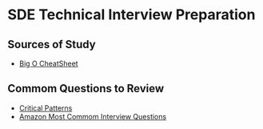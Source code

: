 # SDE Technical Interview Preparation

## Sources of Study
* [Big O CheatSheet](https://github.com/bzamith/BigO-Cheatsheet)


## Commom Questions to Review
* [Critical Patterns](https://www.linkedin.com/posts/alexandre-zajac_softwareengineering-coding-programming[…]364900204546-071Z?utm_source=share&utm_medium=member_desktop)
* [Amazon Most Commom Interview Questions](https://leetcode.com/problem-list/954v5ops/)
